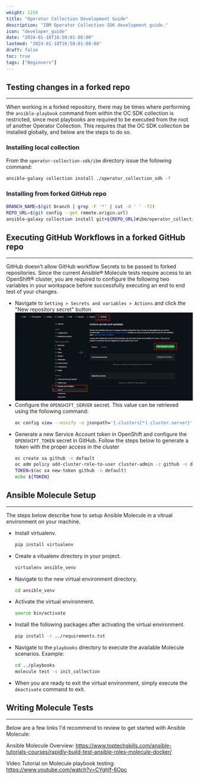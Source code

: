 ```yaml
---
weight: 1210
title: "Operator Collection Development Guide"
description: "IBM Operator Collection SDK development guide."
icon: "developer_guide"
date: "2024-01-18T16:50:01-08:00"
lastmod: "2024-01-18T16:50:01-08:00"
draft: false
toc: true
tags: ["Beginners"]
---
```


<!-- ## Table of Contents
- [Testing changes in a forked repo](#testing-changes-in-a-forked-repo)
  - [Installing local collection](#installing-local-collection)
  - [Installing from forked GitHub repo](#installing-from-forked-github-repo)
- [Executing GitHub Workflows in a forked GitHub repo](#executing-github-workflows-in-a-forked-github-repo)
- [Ansible® Molecule Setup](#ansible-molecule-setup)
- [Writing Molecule Tests](#writing-molecule-tests) -->

## Testing changes in a forked repo
---
When working in a forked repository, there may be times where performing the `ansible-playbook` command from within the OC SDK collection is restricted, since most playbooks are required to be executed from the root of another Operator Collection. This requires that the OC SDK collection be installed globally, and below are the steps to do so.

### Installing local collection
From the `operator-collection-sdk/ibm` directory issue the following command:
```bash
ansible-galaxy collection install ./operator_collection_sdk -f
```

### Installing from forked GitHub repo
```bash
BRANCH_NAME=$(git branch | grep -F '*' | cut -d ' ' -f2)
REPO_URL=$(git config --get remote.origin.url)
ansible-galaxy collection install git+${REPO_URL}#ibm/operator_collection_sdk,${BRANCH_NAME} -f
```

## Executing GitHub Workflows in a forked GitHub repo
---
GitHub doesn't allow GitHub workflow Secrets to be passed to forked repositories. Since the current Ansible® Molecule tests require access to an OpenShift® cluster, you are required to configure the following two variables in your workspace before successfully executing an end to end test of your changes.

- Navigate to `Setting > Secrets and variables > Actions` and click the "New repository secret" button
![GitHub Settings](../../../../assets/images/operator-collection-sdk/Github%20Settings.png)
- Configure the `OPENSHIFT_SERVER` secret. This value can be retrieved using the following command:
    ```bash
    oc config view --minify -o jsonpath='{.clusters[*].cluster.server}'
    ```
- Generate a new Service Account token in OpenShift and configure the `OPENSHIFT_TOKEN` secret in GitHub. Follow the steps below to generate a token with the proper access in the cluster
    ```bash
    oc create sa github -n default
    oc adm policy add-cluster-role-to-user cluster-admin -z github -n default
    TOKEN=$(oc sa new-token github -n default)
    echo ${TOKEN}
    ```

## Ansible Molecule Setup
---
The steps below describe how to setup Ansible Molecule in a vitrual environment on your machine.
- Install virtualenv.
    ```bash
    pip install virtualenv
    ```  
- Create a vitualenv directory in your project.
    ```bash
    virtualenv ansible_venv
    ```
- Navigate to the new virtual environment directory.
    ```bash
    cd ansible_venv
    ```
- Activate the virtual environment.
    ```bash
    source bin/activate
    ```
- Install the following packages after activating the virtual environment.
    ```bash
    pip install -r ../requirements.txt
    ```
- Navigate to the `playbooks` directory to execute the available Molecule scenarios. Example:
    ```bash
    cd ../playbooks
    molecule test -s init_collection
- When you are ready to exit the virtual environment, simply execute the `deactivate` command to exit.

## Writing Molecule Tests
---
Below are a few links I'd recommend to review to get started with Ansible Molecule: 

Ansible Molecule Overview: https://www.toptechskills.com/ansible-tutorials-courses/rapidly-build-test-ansible-roles-molecule-docker/

Video Tutorial on Molecule playbook testing: https://www.youtube.com/watch?v=CYghlf-6Opc
